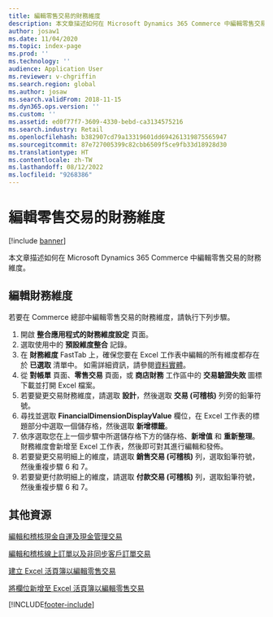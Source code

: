 ```yaml
---
title: 編輯零售交易的財務維度
description: 本文章描述如何在 Microsoft Dynamics 365 Commerce 中編輯零售交易的財務維度。
author: josaw1
ms.date: 11/04/2020
ms.topic: index-page
ms.prod: ''
ms.technology: ''
audience: Application User
ms.reviewer: v-chgriffin
ms.search.region: global
ms.author: josaw
ms.search.validFrom: 2018-11-15
ms.dyn365.ops.version: ''
ms.custom: ''
ms.assetid: ed0f77f7-3609-4330-bebd-ca3134575216
ms.search.industry: Retail
ms.openlocfilehash: b382907cd79a13319601dd694261319875565947
ms.sourcegitcommit: 87e727005399c82cbb6509f5ce9fb33d18928d30
ms.translationtype: HT
ms.contentlocale: zh-TW
ms.lasthandoff: 08/12/2022
ms.locfileid: "9268386"
---
```

# <a name="edit-financial-dimensions-for-retail-transactions"></a>編輯零售交易的財務維度

[!include [banner](../includes/banner.md)]

本文章描述如何在 Microsoft Dynamics 365 Commerce 中編輯零售交易的財務維度。

## <a name="edit-financial-dimensions"></a>編輯財務維度

若要在 Commerce 總部中編輯零售交易的財務維度，請執行下列步驟。

1. 開啟 **整合應用程式的財務維度設定** 頁面。
1. 選取使用中的 **預設維度整合** 記錄。
1. 在 **財務維度** FastTab 上，確保您要在 Excel 工作表中編輯的所有維度都存在於 **已選取** 清單中。 如需詳細資訊，請參閱[資料實體](../fin-ops-core/dev-itpro/financial/financial-dimension-configuration-integration.md#data-entities)。
1. 從 **對帳單** 頁面、**零售交易** 頁面，或 **商店財務** 工作區中的 **交易驗證失敗** 圖標下載並打開 Excel 檔案。
1. 若要變更交易財務維度，請選取 **設計**，然後選取 **交易 (可稽核)** 列旁的鉛筆符號。
1. 尋找並選取 **FinancialDimensionDisplayValue** 欄位，在 Excel 工作表的標題部分中選取一個儲存格，然後選取 **新增標籤**。
1. 依序選取您在上一個步驟中所選儲存格下方的儲存格、**新增值** 和 **重新整理**。 財務維度會新增至 Excel 工作表，然後即可對其進行編輯和發佈。
1. 若要變更交易明細上的維度，請選取 **銷售交易 (可稽核)** 列，選取鉛筆符號，然後重複步驟 6 和 7。
1. 若要變更付款明細上的維度，請選取 **付款交易 (可稽核)** 列，選取鉛筆符號，然後重複步驟 6 和 7。

## <a name="additional-resources"></a>其他資源

[編輯和稽核現金自運及現金管理交易](edit-cash-trans.md)

[編輯和稽核線上訂單以及非同步客戶訂單交易](edit-order-trans.md)

[建立 Excel 活頁簿以編輯零售交易](create-excel-edit.md)

[將欄位新增至 Excel 活頁簿以編輯零售交易](add-fields-excel.md)


[!INCLUDE[footer-include](../includes/footer-banner.md)]
